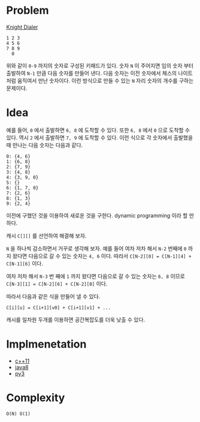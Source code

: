 # Problem

[Knight Dialer](https://leetcode.com/problems/knight-dialer/)

```
1 2 3
4 5 6
7 8 9
  0
```

위와 같이 `0-9` 까지의 숫자로 구성된 키패드가 있다.  숫자 `N` 이
주어지면 임의 숫자 부터 출발하여 `N-1` 만큼 다음 숫자를 만들어 낸다.
다음 숫자는 이전 숫자에서 체스의 나이트 처럼 움직여서 만난 숫자이다.
이런 방식으로 만들 수 있는 `N` 자리 숫자의 개수를 구하는 문제이다.

# Idea

예를 들어, `0` 에서 출발하면 `6, 8` 에 도착할 수 있다. 또한 `6, 8` 에서 `0` 으로 도착할 수 있다. 역시 `2` 에서
출발하면 `7, 9` 에 도착할 수 있다. 이런 식으로 각 숫자에서 출발했을 때
만나는 다음 숫자는 다음과 같다.

```
0: {4, 6} 
1: {6, 8} 
2: {7, 9}
3: {4, 8}
4: {3, 9, 0}
5: {}
6: {1, 7, 0}
7: {2, 6}
8: {1, 3}
9: {2, 4}
```

이전에 구했던 것을 이용하여 새로운 것을 구한다.  dynamic programming
이라 할 만 하다.

캐시 `C[][]` 를 선언하여 해결해 보자.

`N` 을 하나씩 감소하면서 거꾸로 생각해 보자.  예를 들어 여차 저차 해서
`N-2` 번째에 `0` 까지 왔다면 다음으로 갈 수 있는 숫자는 `4, 6` 이다.
따라서 `C[N-2][0] = C[N-1][4] + C[N-1][6]` 이다.  

여차 저차 해서 `N-3` 번 째에 `1` 까지 왔다면 다음으로 갈 수 있는
숫자는 `6, 8` 이므로 `C[N-3][1] = C[N-2][6] + C[N-2][8]` 이다.

따라서 다음과 같은 식을 만들어 낼 수 있다.

```
C[i][u] = C[i+1][v0] + C[i+1][v1] + ...
```

캐시를 일차원 두개를 이용하면 공간복잡도를 더욱 낮출 수 있다.

# Implmenetation

* [c++11](a.cpp)
* [java8](Solution.java)
* [py3](a.py)

# Complexity

```
O(N) O(1)
```
